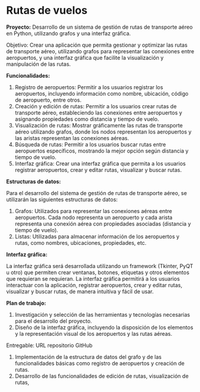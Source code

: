 # Rutas de vuelos

**Proyecto:** Desarrollo de un sistema de gestión de rutas de transporte aéreo en Python, utilizando grafos y una interfaz gráfica.

Objetivo: Crear una aplicación que permita gestionar y optimizar las rutas de transporte aéreo, utilizando grafos para representar las conexiones entre aeropuertos, y una interfaz gráfica que facilite la visualización y manipulación de las rutas.

**Funcionalidades:**

1. Registro de aeropuertos: Permitir a los usuarios registrar los aeropuertos, incluyendo información como nombre, ubicación, código de aeropuerto, entre otros.
2. Creación y edición de rutas: Permitir a los usuarios crear rutas de transporte aéreo, estableciendo las conexiones entre aeropuertos y asignando propiedades como distancia y tiempo de vuelo.
3. Visualización de rutas: Mostrar gráficamente las rutas de transporte aéreo utilizando grafos, donde los nodos representan los aeropuertos y las aristas representan las conexiones aéreas.
4. Búsqueda de rutas: Permitir a los usuarios buscar rutas entre aeropuertos específicos, mostrando la mejor opción según distancia y tiempo de vuelo.
5. Interfaz gráfica: Crear una interfaz gráfica que permita a los usuarios registrar aeropuertos, crear y editar rutas, visualizar y buscar rutas.

**Estructuras de datos:**

Para el desarrollo del sistema de gestión de rutas de transporte aéreo, se utilizarán las siguientes estructuras de datos:

1. Grafos: Utilizados para representar las conexiones aéreas entre aeropuertos. Cada nodo representa un aeropuerto y cada arista representa una conexión aérea con propiedades asociadas (distancia y tiempo de vuelo).
2. Listas: Utilizadas para almacenar información de los aeropuertos y rutas, como nombres, ubicaciones, propiedades, etc.

**Interfaz gráfica:**

La interfaz gráfica será desarrollada utilizando un framework (Tkinter, PyQT u otro) que permiten crear ventanas, botones, etiquetas y otros elementos que requieran se requieran. La interfaz gráfica permitirá a los usuarios interactuar con la aplicación, registrar aeropuertos, crear y editar rutas, visualizar y buscar rutas, de manera intuitiva y fácil de usar.

**Plan de trabajo:**

1. Investigación y selección de las herramientas y tecnologías necesarias para el desarrollo del proyecto.
2. Diseño de la interfaz gráfica, incluyendo la disposición de los elementos y la representación visual de los aeropuertos y las rutas aéreas.

Entregable: URL repositorio GitHub

1. Implementación de la estructura de datos del grafo y de las funcionalidades básicas como registro de aeropuertos y creación de rutas.
2. Desarrollo de las funcionalidades de edición de rutas, visualización de rutas,